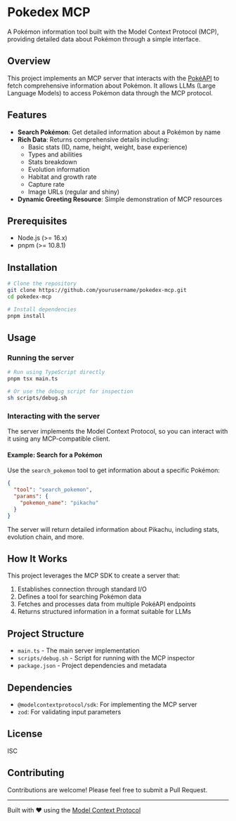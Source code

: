 # Pokedex MCP

A Pokémon information tool built with the Model Context Protocol (MCP), providing detailed data about Pokémon through a simple interface.

## Overview

This project implements an MCP server that interacts with the [PokéAPI](https://pokeapi.co/) to fetch comprehensive information about Pokémon. It allows LLMs (Large Language Models) to access Pokémon data through the MCP protocol.

## Features

- **Search Pokémon**: Get detailed information about a Pokémon by name
- **Rich Data**: Returns comprehensive details including:
  - Basic stats (ID, name, height, weight, base experience)
  - Types and abilities
  - Stats breakdown
  - Evolution information
  - Habitat and growth rate
  - Capture rate
  - Image URLs (regular and shiny)
- **Dynamic Greeting Resource**: Simple demonstration of MCP resources

## Prerequisites

- Node.js (>= 16.x)
- pnpm (>= 10.8.1)

## Installation

```bash
# Clone the repository
git clone https://github.com/yourusername/pokedex-mcp.git
cd pokedex-mcp

# Install dependencies
pnpm install
```

## Usage

### Running the server

```bash
# Run using TypeScript directly
pnpm tsx main.ts

# Or use the debug script for inspection
sh scripts/debug.sh
```

### Interacting with the server

The server implements the Model Context Protocol, so you can interact with it using any MCP-compatible client.

#### Example: Search for a Pokémon

Use the `search_pokemon` tool to get information about a specific Pokémon:

```json
{
  "tool": "search_pokemon",
  "params": {
    "pokemon_name": "pikachu"
  }
}
```

The server will return detailed information about Pikachu, including stats, evolution chain, and more.

## How It Works

This project leverages the MCP SDK to create a server that:

1. Establishes connection through standard I/O
2. Defines a tool for searching Pokémon data
3. Fetches and processes data from multiple PokéAPI endpoints
4. Returns structured information in a format suitable for LLMs

## Project Structure

- `main.ts` - The main server implementation
- `scripts/debug.sh` - Script for running with the MCP inspector
- `package.json` - Project dependencies and metadata

## Dependencies

- `@modelcontextprotocol/sdk`: For implementing the MCP server
- `zod`: For validating input parameters

## License

ISC

## Contributing

Contributions are welcome! Please feel free to submit a Pull Request.

---

Built with ❤️ using the [Model Context Protocol](https://github.com/llm-tools/modelcontextprotocol)